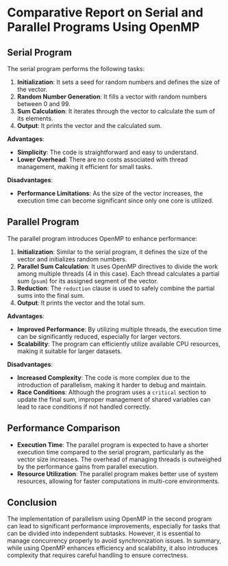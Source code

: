 # Comparative Report on Serial and Parallel Programs Using OpenMP

## Serial Program

The serial program performs the following tasks:

1. **Initialization**: It sets a seed for random numbers and defines the size of the vector.
2. **Random Number Generation**: It fills a vector with random numbers between 0 and 99.
3. **Sum Calculation**: It iterates through the vector to calculate the sum of its elements.
4. **Output**: It prints the vector and the calculated sum.

**Advantages**:
- **Simplicity**: The code is straightforward and easy to understand.
- **Lower Overhead**: There are no costs associated with thread management, making it efficient for small tasks.

**Disadvantages**:
- **Performance Limitations**: As the size of the vector increases, the execution time can become significant since only one core is utilized.

## Parallel Program

The parallel program introduces OpenMP to enhance performance:

1. **Initialization**: Similar to the serial program, it defines the size of the vector and initializes random numbers.
2. **Parallel Sum Calculation**: It uses OpenMP directives to divide the work among multiple threads (4 in this case). Each thread calculates a partial sum (`psum`) for its assigned segment of the vector.
3. **Reduction**: The `reduction` clause is used to safely combine the partial sums into the final sum.
4. **Output**: It prints the vector and the total sum.

**Advantages**:
- **Improved Performance**: By utilizing multiple threads, the execution time can be significantly reduced, especially for larger vectors.
- **Scalability**: The program can efficiently utilize available CPU resources, making it suitable for larger datasets.

**Disadvantages**:
- **Increased Complexity**: The code is more complex due to the introduction of parallelism, making it harder to debug and maintain.
- **Race Conditions**: Although the program uses a `critical` section to update the final sum, improper management of shared variables can lead to race conditions if not handled correctly.

## Performance Comparison

- **Execution Time**: The parallel program is expected to have a shorter execution time compared to the serial program, particularly as the vector size increases. The overhead of managing threads is outweighed by the performance gains from parallel execution.
- **Resource Utilization**: The parallel program makes better use of system resources, allowing for faster computations in multi-core environments.

## Conclusion

The implementation of parallelism using OpenMP in the second program can lead to significant performance improvements, especially for tasks that can be divided into independent subtasks. However, it is essential to manage concurrency properly to avoid synchronization issues. In summary, while using OpenMP enhances efficiency and scalability, it also introduces complexity that requires careful handling to ensure correctness.
